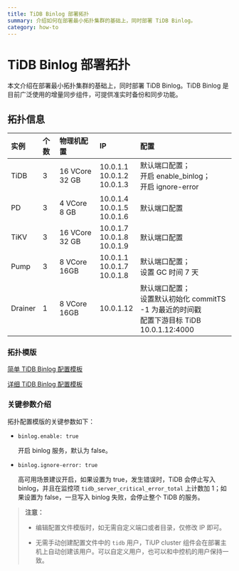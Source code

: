 ```yaml
---
title: TiDB Binlog 部署拓扑
summary: 介绍如何在部署最小拓扑集群的基础上，同时部署 TiDB Binlog。
category: how-to
---
```


# TiDB Binlog 部署拓扑

本文介绍在部署最小拓扑集群的基础上，同时部署 TiDB Binlog。TiDB Binlog 是目前广泛使用的增量同步组件，可提供准实时备份和同步功能。

## 拓扑信息

| 实例 |个数| 物理机配置 | IP | 配置 |
| :-- | :-- | :-- | :-- | :-- |
|TiDB | 3 | 16 VCore 32 GB | 10.0.1.1 <br/> 10.0.1.2 <br/> 10.0.1.3 | 默认端口配置；<br/>开启 enable_binlog； <br/> 开启 ignore-error |
| PD | 3 | 4 VCore 8 GB | 10.0.1.4 <br/> 10.0.1.5 <br/> 10.0.1.6 | 默认端口配置 |
| TiKV | 3 | 16 VCore 32 GB | 10.0.1.7 <br/> 10.0.1.8 <br/> 10.0.1.9 | 默认端口配置 |
| Pump| 3 |8 VCore 16GB |10.0.1.1 <br/> 10.0.1.7 <br/> 10.0.1.8 | 默认端口配置； <br/> 设置 GC 时间 7 天 |
| Drainer | 1 | 8 VCore 16GB | 10.0.1.12 | 默认端口配置；<br/> 设置默认初始化 commitTS -1 为最近的时间戳 <br/> 配置下游目标 TiDB 10.0.1.12:4000 |

### 拓扑模版

[简单 TiDB Binlog 配置模板](/config-templates/simple-tidb-binlog.yaml)

[详细 TiDB Binlog 配置模板](/config-templates/complex-tidb-binlog.yaml)

### 关键参数介绍

拓扑配置模版的关键参数如下：

- `binlog.enable: true`

    开启 binlog 服务，默认为 false。

- `binlog.ignore-error: true`

    高可用场景建议开启，如果设置为 true，发生错误时，TiDB 会停止写入 binlog，并且在监控项 `tidb_server_critical_error_total` 上计数加 1；如果设置为 false，一旦写入 binlog 失败，会停止整个 TiDB 的服务。

> **注意：**
>
> - 编辑配置文件模版时，如无需自定义端口或者目录，仅修改 IP 即可。 
>
> - 无需手动创建配置文件中的 `tidb` 用户，TiUP cluster 组件会在部署主机上自动创建该用户。可以自定义用户，也可以和中控机的用户保持一致。

